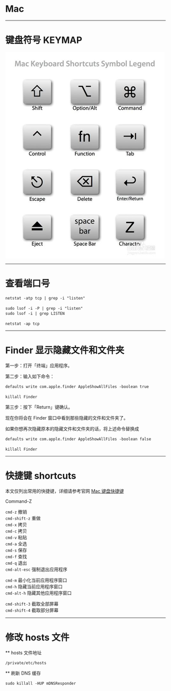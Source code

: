 # Mac

--------------------------------------------------------------------------------

# 键盘符号 KEYMAP

![mac_keymap](./resources/mac_keymap.jpg)

--------------------------------------------------------------------------------

# 查看端口号

```shell
netstat -atp tcp | grep -i "listen"

sudo lsof -i -P | grep -i "listen"
sudo lsof -i | grep LISTEN

netstat -ap tcp
```

--------------------------------------------------------------------------------

# Finder 显示隐藏文件和文件夹

第一步：打开「终端」应用程序。

第二步：输入如下命令：

```shell
defaults write com.apple.finder AppleShowAllFiles -boolean true

killall Finder
```

第三步：按下「Return」键确认。

现在你将会在 Finder 窗口中看到那些隐藏的文件和文件夹了。

如果你想再次隐藏原本的隐藏文件和文件夹的话，将上述命令替换成

```shell
defaults write com.apple.finder AppleShowAllFiles -boolean false

killall Finder
```

--------------------------------------------------------------------------------

# 快捷键 shortcuts

本文仅列出常用的快捷键，详细请参考官网 [Mac 键盘快捷键](https://support.apple.com/zh-cn/HT201236)

Command-Z

`cmd-z` 撤销<br>
`cmd-shift-z` 重做<br>
`cmd-x` 拷贝<br>
`cmd-c` 拷贝<br>
`cmd-v` 粘贴<br>
`cmd-a` 全选<br>
`cmd-s` 保存<br>
`cmd-f` 查找<br>
`cmd-q` 退出<br>
`cmd-alt-esc` 强制退出应用程序<br>

`cmd-m` 最小化当前应用程序窗口<br>
`cmd-h` 隐藏当前应用程序窗口<br>
`cmd-alt-h` 隐藏其他应用程序窗口<br>

`cmd-shift-3` 截取全部屏幕<br>
`cmd-shift-4` 截取部分屏幕<br>


--------------------------------------------------------------------------------

# 修改 hosts 文件

** hosts 文件地址

```shell
/private/etc/hosts
```

** 刷新 DNS 缓存

```shell
sudo killall -HUP mDNSResponder
```
